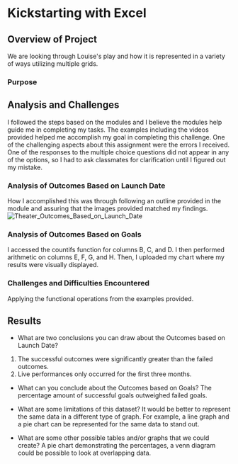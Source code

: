 # Kickstarting with Excel

## Overview of Project
We are looking through Louise's play and how it is represented in a variety of ways utilizing multiple grids.
### Purpose

## Analysis and Challenges
I followed the steps based on the modules and I believe the modules help guide me in completing my tasks. The examples including the videos provided helped me accomplish my goal in completing this challenge. One of the challenging aspects about this assignment were the errors I received. One of the responses to the multiple choice questions did not appear in any of the options, so I had to ask classmates for clarification until I figured out my mistake. 

### Analysis of Outcomes Based on Launch Date
How I accomplished this was through following an outline provided in the module and assuring that the images provided matched my findings.
![Theater_Outcomes_Based_on_Launch_Date](https://user-images.githubusercontent.com/89429991/208783893-c3255938-a93d-44d2-85d3-86def11a3305.png)

### Analysis of Outcomes Based on Goals
I accessed the countifs function for columns B, C, and D. I then performed arithmetic on columns E, F, G, and H. Then, I uploaded my chart where my results were visually displayed.

### Challenges and Difficulties Encountered
Applying the functional operations from the examples provided.

## Results

- What are two conclusions you can draw about the Outcomes based on Launch Date?
1. The successful outcomes were significantly greater than the failed outcomes.
2. Live performances only occurred for the first three months.

- What can you conclude about the Outcomes based on Goals?
The percentage amount of successful goals outweighed failed goals.

- What are some limitations of this dataset?
It would be better to represent the same data in a different type of graph. For example, a line graph and a pie chart can be represented for the same data to stand out.

- What are some other possible tables and/or graphs that we could create?
A pie chart demonstrating the percentages, a venn diagram could be possible to look at overlapping data.
